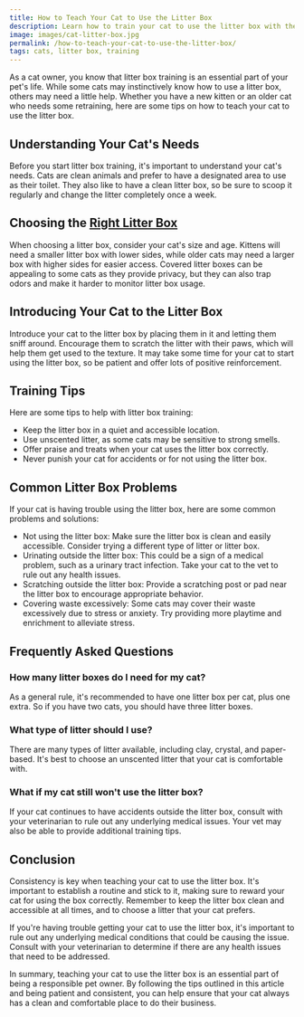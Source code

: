 ```yaml
---
title: How to Teach Your Cat to Use the Litter Box
description: Learn how to train your cat to use the litter box with these simple and effective tips. Say goodbye to messy accidents and odors!
image: images/cat-litter-box.jpg
permalink: /how-to-teach-your-cat-to-use-the-litter-box/
tags: cats, litter box, training
---
```


As a cat owner, you know that litter box training is an essential part of your pet's life. While some cats may instinctively know how to use a litter box, others may need a little help. Whether you have a new kitten or an older cat who needs some retraining, here are some tips on how to teach your cat to use the litter box.

## Understanding Your Cat's Needs
Before you start litter box training, it's important to understand your cat's needs. Cats are clean animals and prefer to have a designated area to use as their toilet. They also like to have a clean litter box, so be sure to scoop it regularly and change the litter completely once a week.

## Choosing the [Right Litter Box](https://forpetswithlove.com/3-types-of-litter-boxes-for-cats-which-one-is-right-for-your-furry-friend/)
When choosing a litter box, consider your cat's size and age. Kittens will need a smaller litter box with lower sides, while older cats may need a larger box with higher sides for easier access. Covered litter boxes can be appealing to some cats as they provide privacy, but they can also trap odors and make it harder to monitor litter box usage.

## Introducing Your Cat to the Litter Box
Introduce your cat to the litter box by placing them in it and letting them sniff around. Encourage them to scratch the litter with their paws, which will help them get used to the texture. It may take some time for your cat to start using the litter box, so be patient and offer lots of positive reinforcement.

## Training Tips
Here are some tips to help with litter box training:

- Keep the litter box in a quiet and accessible location.
- Use unscented litter, as some cats may be sensitive to strong smells.
- Offer praise and treats when your cat uses the litter box correctly.
- Never punish your cat for accidents or for not using the litter box.

## Common Litter Box Problems
If your cat is having trouble using the litter box, here are some common problems and solutions:

- Not using the litter box: Make sure the litter box is clean and easily accessible. Consider trying a different type of litter or litter box.
- Urinating outside the litter box: This could be a sign of a medical problem, such as a urinary tract infection. Take your cat to the vet to rule out any health issues.
- Scratching outside the litter box: Provide a scratching post or pad near the litter box to encourage appropriate behavior.
- Covering waste excessively: Some cats may cover their waste excessively due to stress or anxiety. Try providing more playtime and enrichment to alleviate stress.

## Frequently Asked Questions
### How many litter boxes do I need for my cat?
As a general rule, it's recommended to have one litter box per cat, plus one extra. So if you have two cats, you should have three litter boxes.

### What type of litter should I use?
There are many types of litter available, including clay, crystal, and paper-based. It's best to choose an unscented litter that your cat is comfortable with.

### What if my cat still won't use the litter box?
If your cat continues to have accidents outside the litter box, consult with your veterinarian to rule out any underlying medical issues. Your vet may also be able to provide additional training tips.

## Conclusion

Consistency is key when teaching your cat to use the litter box. It's important to establish a routine and stick to it, making sure to reward your cat for using the box correctly. Remember to keep the litter box clean and accessible at all times, and to choose a litter that your cat prefers.

If you're having trouble getting your cat to use the litter box, it's important to rule out any underlying medical conditions that could be causing the issue. Consult with your veterinarian to determine if there are any health issues that need to be addressed.

In summary, teaching your cat to use the litter box is an essential part of being a responsible pet owner. By following the tips outlined in this article and being patient and consistent, you can help ensure that your cat always has a clean and comfortable place to do their business.